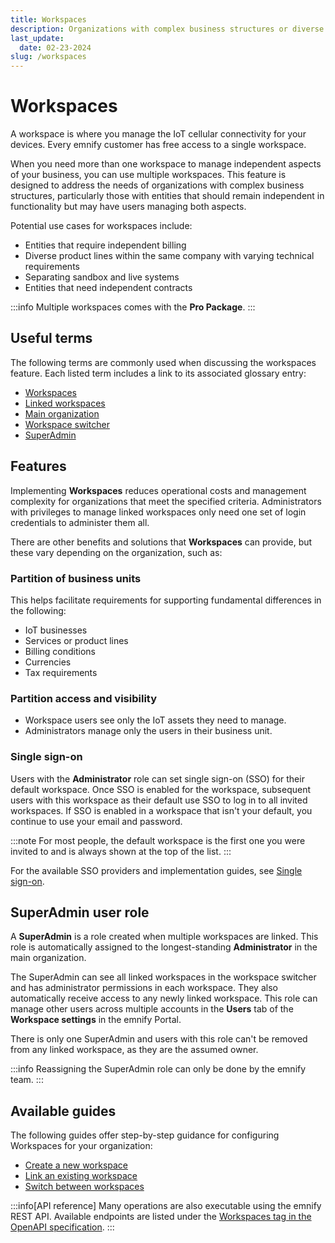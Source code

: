 ```yaml
---
title: Workspaces
description: Organizations with complex business structures or diverse product lines can benefit from Workspaces in the emnify Portal
last_update: 
  date: 02-23-2024
slug: /workspaces
---
```


# Workspaces

A workspace is where you manage the IoT cellular connectivity for your devices.
Every emnify customer has free access to a single workspace.

When you need more than one workspace to manage independent aspects of your business, you can use multiple workspaces.
This feature is designed to address the needs of organizations with complex business structures, particularly those with entities that should remain independent in functionality but may have users managing both aspects.

Potential use cases for workspaces include:

- Entities that require independent billing
- Diverse product lines within the same company with varying technical requirements
- Separating sandbox and live systems
- Entities that need independent contracts

:::info
Multiple workspaces comes with the **Pro Package**.
:::

## Useful terms

The following terms are commonly used when discussing the workspaces feature.
Each listed term includes a link to its associated glossary entry:

- [Workspaces](/glossary#workspace)
- [Linked workspaces](/glossary#linked-workspaces)
- [Main organization](/glossary#main-organization)
- [Workspace switcher](/glossary#workspace-switcher)
- [SuperAdmin](#superadmin-user-role)

## Features

Implementing **Workspaces** reduces operational costs and management complexity for organizations that meet the specified criteria.
Administrators with privileges to manage linked workspaces only need one set of login credentials to administer them all.

There are other benefits and solutions that **Workspaces** can provide, but these vary depending on the organization, such as:

### Partition of business units

This helps facilitate requirements for supporting fundamental differences in the following:

- IoT businesses
- Services or product lines
- Billing conditions
- Currencies
- Tax requirements

### Partition access and visibility

- Workspace users see only the IoT assets they need to manage.
- Administrators manage only the users in their business unit.

### Single sign-on

Users with the **Administrator** role can set single sign-on (SSO) for their default workspace.
Once SSO is enabled for the workspace, subsequent users with this workspace as their default use SSO to log in to all invited workspaces.
If SSO is enabled in a workspace that isn't your default, you continue to use your email and password.

:::note
For most people, the default workspace is the first one you were invited to and is always shown at the top of the list.
:::

For the available SSO providers and implementation guides, see [Single sign-on](/sso).

## SuperAdmin user role

A **SuperAdmin** is a role created when multiple workspaces are linked.
This role is automatically assigned to the longest-standing **Administrator** in the main organization.

The SuperAdmin can see all linked workspaces in the workspace switcher and has administrator permissions in each workspace.
They also automatically receive access to any newly linked workspace.
This role can manage other users across multiple accounts in the **Users** tab of the **Workspace settings** in the emnify Portal.

There is only one SuperAdmin and users with this role can't be removed from any linked workspace, as they are the assumed owner.

:::info
Reassigning the SuperAdmin role can only be done by the emnify team.
:::

## Available guides

The following guides offer step-by-step guidance for configuring Workspaces for your organization:

- [Create a new workspace](/workspaces/create)
- [Link an existing workspace](/workspaces/link)
- [Switch between workspaces](/workspaces/switch)

:::info[API reference]
Many operations are also executable using the emnify REST API.
Available endpoints are listed under the [Workspaces tag in the OpenAPI specification](https://cdn.emnify.net/api/doc/swagger.html#/Workspaces).
:::
